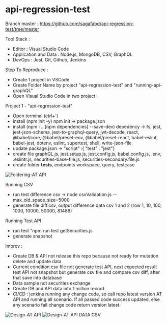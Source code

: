 # api-regression-test 

Branch master : https://github.com/sagafabd/api-regression-test/tree/master

Tool Stack :
- Editor : Visual Studio Code
- Application and Data : Node.js, MongoDB, CSV, GraphQL
- DevOps : Jest, Git, Github, Jenkins

Step To Reproduce :
- Create 1 project in VSCode
- Create Folder Name by project "api-regression-test" and "running-api-graphQL"
- Open Visual Studio Code in two project

Project 1 - "api-regression-test" 
- Open terminal (ctrl+`)
- install (npm init -y) npm init -> package.json
- install (npm i ...[npm dependencies] --save-dev) depedency -> fs, jest, jest-json-schema, jest-to-graphql-query, jwt-decode, react, @babel/core, @babel/preset-env, @babel/preset-react, babel-eslint, babel-jest, dotenv, eslint, supertest, shell, write-json-file 
- update package.json -> "script" :{ "test" : "jest"}
- create file graphQL.js, jest.setup.js, jest.config.js, babel.config.js, .env, .eslintr.js, securities-base-file.js, securities-secondary.file.js
- create folder __tests__, endpoints workspace, query, testcase

![Foldering-AT API](https://user-images.githubusercontent.com/61061592/151890418-24b0def6-18d6-490c-8000-afbabe0caf16.png)

Running CSV 
- run test difference csv -> node csvValidation.js --max_old_space_size=5000
- generate file diff.csv, output difference data csv 1 and 2 (row 1, 10, 100, 1000, 10000, 50000, 81486)

Running Test API
- run test "npm run test getSecurities.js
- generate snapshot 

Improv :
- Create DB & API not release this repo because not ready for mutation delete and update data
- Current condition csv file not generate test API, next expected result test API not snapshot but generate csv file and compare csv diff, after that save into database
- Data sample not securities exchange
- Create DB and API data into 1 million record
- CI/CD : jenkins running any change code, so call repo latest version AT API and running all scenario. If all passed code success updated, else any scenario fail change code return version latest.   

![Design-AT API](https://user-images.githubusercontent.com/61061592/151870738-8cb34e5b-e572-40c1-882a-9f9540e534e7.png)
![Design-AT API DATA CSV](https://user-images.githubusercontent.com/61061592/151872843-c9d7fb69-6686-4485-bbc5-63165ab1f0e0.png)
